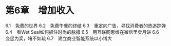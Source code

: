# 第6章　增加收入
6.1　免费的世界
6.2　免费午餐的终结
6.3　重定向广告，寻找消费者的热追踪弹
6.4　看Wet Seal如何抓住时尚的脉搏
6.5　用互联网思维在微信里卖月饼
6.6　变惩为奖，堵不如疏
6.7　建立商业智能系统以小博大
